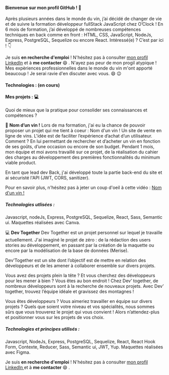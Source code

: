 #### Bienvenue sur mon profil GitHub ! 👋

Après plusieurs années dans le monde du vin, j’ai décidé de changer de vie et de suivre la formation développeur fullStack JavaScript chez O’Clock ! En 6 mois de formation, j’ai développé de nombreuses compétences techniques en back comme en front : HTML, CSS, JavaScript, NodeJs, Express, PostgreSQL, Sequelize ou encore React. Intéressé(e) ? C’est par ici ! :point_down:

Je suis **en recherche d'emploi** ! N'hésitez pas à consulter [mon profil LinkedIn](https://www.linkedin.com/in/margaux-perrier/) et à **me contacter** :smile: .
N'ayez pas peur de mon progil atypique ! Mes expèriences professionnelles dans le monde du vin m'ont apporté beaucoup ! Je serai ravie d'en discuter avec vous. 😄 😉

#### Technologies : (en cours)

#### Mes projets  : 	:computer:

Quoi de mieux que la pratique pour consolider ses connaissances et compétences ? 

:wine_glass: **Nom d’un vin !**
Lors de ma formation, j'ai eu la chance de pouvoir proposer un projet qui me tient à coeur : Nom d'un vin ! Un site de vente en ligne de vins. 
L'idée est de faciliter l’expérience d’achat d’un utilisateur. Comment ? En lui permettant de rechercher et d’acheter un vin en fonction de ses goûts, d’une occasion ou encore de son budget. 
Pendant 1 mois, mon équipe et moi avons travaillé sur ce projet, de la réalisation du cahier des charges au développement des premières fonctionnalités du minimum viable product. 

En tant que lead dev Back, j'ai développé toute la partie back-end du site et ai sécuristé l'API (JWT, CORS, sanitizer). 

Pour en savoir plus, n'hésitez pas à jeter un coup d'oeil à cette vidéo : [Nom d'un vin ! ](https://www.linkedin.com/posts/margaux-perrier_cher-r%C3%A9seau-apr%C3%A8s-plusieurs-ann%C3%A9es-dans-ugcPost-7001468301771956224-8sVc?utm_source=share&utm_medium=member_desktop)

##### Technologies utlisées : 
Javascript, nodeJs, Express, PostgreSQL, Sequelize, React, Sass, Semantic ui. Maquettes réalisées avec Canva. 

:computer: **Dev Together** 
Dev Together est un projet personnel sur lequel je travaille actuellement. J'ai imaginé le projet de zéro : de la rédaction des users stories au développement, en passant par la création de la maquette ou encore par la modélisation de la base de données (Merise). 


Dev’Together est un site dont l’objectif est de mettre en relation des développeurs et de les amener à collaborer ensemble sur divers projets.

Vous avez des projets plein la tête ? Et vous cherchez des développeurs pour les mener à bien ? 
Vous êtes au bon endroit ! Chez Dev’ together, de nombreux développeurs sont à la recherche de nouveaux projets. Avec Dev’ together, trouvez l’équipe idéale et gravissez des montagnes ! 

Vous êtes développeurs ? Vous aimeriez travailler en équipe sur divers projets ? Quels que soient votre niveau et vos spécialités, nous sommes sûrs que vous trouverez le projet qui vous convient ! Alors n’attendez-plus et positionner vous sur les projets de vos choix. 

##### Technologies et principes utilisés :
Javascript, NodeJs, Express, PostgreSQL, Sequelize, React, React Hook Form, Contexte, Reducer, Sass, Semantic ui, JWT, Yup. Maquettes réalisées avec Figma. 

Je suis **en recherche d'emploi** ! N'hésitez pas à consulter [mon profil LinkedIn ](https://www.linkedin.com/in/margaux-perrier/) et à **me contacter** :smile: .
